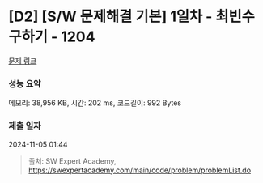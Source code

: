 # [D2] [S/W 문제해결 기본] 1일차 - 최빈수 구하기 - 1204 

[문제 링크](https://swexpertacademy.com/main/code/problem/problemDetail.do?contestProbId=AV13zo1KAAACFAYh) 

### 성능 요약

메모리: 38,956 KB, 시간: 202 ms, 코드길이: 992 Bytes

### 제출 일자

2024-11-05 01:44



> 출처: SW Expert Academy, https://swexpertacademy.com/main/code/problem/problemList.do